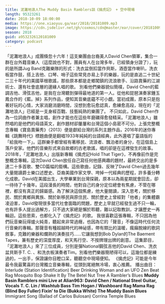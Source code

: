 ```yaml
---
title: 泥灘地浪人The Muddy Basin Ramblers談《擒虎記》 + 空中現場
length: 95323261
date: 2018-10-09 18:00:00
media: https://one.xiaoyuu.ga/ear/2018/20181009.mp3
image: https://cdn.jsdelivr.net/gh/coxmos/cdn@master/ear/cover/20181009.jpeg
season: 2018
guid: a9532326120181009
category: podcast
---
```


「泥灘地浪人」成團倏忽十六年！這支樂團由台裔美人David Chen領軍，集合一群在台外籍音樂人（這麼說也不對，團員有人在台灣多年，已經領身分證了），玩的是所謂Jug Band克難樂隊的形式：洗衣盆倒扣當作貝斯，酒壺當作喇叭，洗衣板當作鼓，搭上吉他、口琴、哨子這些常見亦易上手的樂器，玩的是直追二十世紀二三十年代的美國草根歌謠，那些原本都是走鄉闖鎮的流浪歌手、沿路賣藥的江湖術士、還有社會底層的邊緣人唱的歌。
別看他們樂器貌似簡樸，David Chen的藍調吉他、滑弦吉他，是我在台灣聽到彈得最地道的第一人。從他和琵琶演奏家鍾玉鳳合作的《藍。掉》系列作品，便知其音樂底蘊不可小覷。當初成團，原本只是抱著好玩的心情，大家消磨消磨時間，沒想到愈玩愈認真，愈練愈高段，現在的「泥灘地浪人」已經是一支身經百戰、技藝純熟的樂團了。
不只如此，David Chen作為一位詞曲作者兼主唱，創作才能也在這些年磨礪得愈發精采。「泥灘地浪人」雖然唱的是他們的母語英文，創作題材卻屢屢和台灣這個小島密不可分。上張完整概念專輯《寶島賣藥秀》（2013）便是獻給台灣的系列主題作品，2016年的迷你專輯《跳舞時代》標題曲便是翻唱1933年純純的台語經典，此外還唱了臺語版的「給我吻一下」。這群樂手都曾經有著移民、流浪者、飄泊者的身分，在這個島上落戶安家。他們的音樂形式來自故鄉的古老歌謠，唱的卻是在這裡發生的故事。
2018年，「泥灘地浪人」出版新專輯《擒虎記Hold That Tiger》，不再像前作是完整概念專輯，這次David Chen放任自己寫任何他感興趣的題材，最終交出的是多達二十多首歌、雙CD篇幅的鉅構。這些歌曲，記錄、反映了David Chen過去幾年大量閱讀爵士樂口述歷史、亞裔美國作家文學、垮掉一代經典的歷程，許多養分轉化成歌。David在美國出生，大學畢業到台灣探親，原本以為兩星期就會回去，卻一待待了十幾年。這段漫長的時間，他對自己的身分定位總會有焦慮，不管在哪裡，都沒有真正的歸屬感。為了解決這個焦慮，他大量閱讀，深入思考，關於移民、關於異鄉與異族、關於新移民與原住民、關於歷史上曾經對「他者」的集體霸凌迫害，David發現很多當代社會面臨的問題，歷史上早就已經發生過不只一輪，也有許多人提出過解方，只不過大家總是懶於聆聽，難以記取教訓，才讓歷史一再輪迴。這些思索，也都化入了《擒虎記》的歌。
我很喜歡這張專輯，不只因為他們玩音樂玩得爐火純青，聽起來非常過癮，也因為它的「聲音」不像這時代任何流行音樂的專輯。那聲音有種超越時代的神祕感，帶有類比的溫暖，瘋癲脫線的歌詞敘事，克難的樂器和爛熟的演奏技巧……它讓我想到Bob Dylan的The Baement Tapes，兼有歷史的深度厚度，和天馬行空、不按牌理出牌的創意。
這集節目，「泥灘地浪人」來了三位成員，分別是彈National鋼弦吉他的David Chen、洗衣盆貝斯手T. C. 、和洗衣板演奏者Tim。別看他們樂器簡陋得可以，這幾位都是練過的，一出手，保證讓你目瞪口呆，聽聽空中現場便知。
《擒虎記》可能是今年最令我最驚喜的台灣獨立音樂專輯，從頭到尾絕無冷場，衷心推薦。
播出曲目：
Interlude (Station Identification)
Beer Drinking Woman and an UFO
Zen Beat Rag
Mosquito Bop
Shake It By The Betel Nut Tree
A Rambler’s Blues
<strong>Muddy Basin Ramblers mini Live at Alian963:
David Chen / National Steel Guitar, Vocals
T. C. Lin / Washtub Bass
Tim Hogan / Washboard</strong>
<strong>Rag Mama Rag (Blind Boy Fuller)
Fixin’ to Die (Bukka White)
The Muddy Basin Blues</strong>
Immigrant Song (Ballad of Carlos Bulosan)
Corrina
Temple Blues

